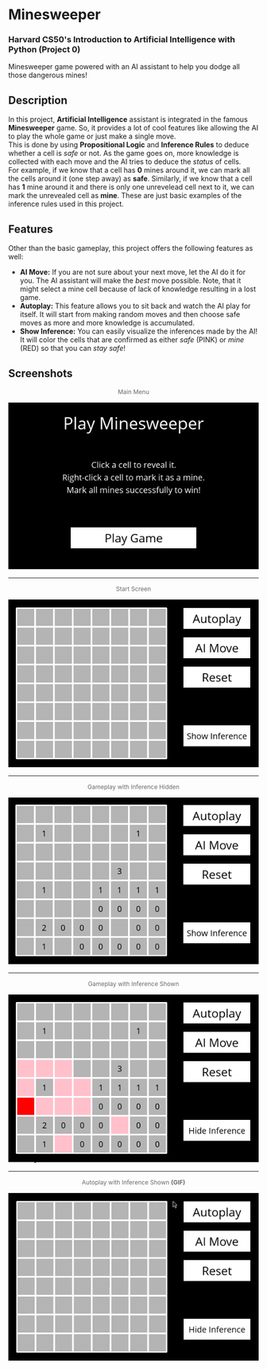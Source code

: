 # Minesweeper
### Harvard CS50's Introduction to Artificial Intelligence with Python (Project 0)

Minesweeper game powered with an AI assistant to help you dodge all those dangerous mines!

## Description
In this project, **Artificial Intelligence** assistant is integrated in the famous **Minesweeper** game. So, it provides a lot of cool features like allowing the AI to play the whole game or just make a single move.<br>
This is done by using **Propositional Logic** and **Inference Rules** to deduce whether a cell is *safe* or not. As the game goes on, more knowledge is collected with each move and the AI tries to deduce the *status* of cells.<br>
For example, if we know that a cell has **0** mines around it, we can mark all the cells around it (one step away) as **safe**. Similarly, if we know that a cell has **1** mine around it and there is only one unrevelead cell next to it, we can mark the unrevealed cell as **mine**. These are just basic examples of the inference rules used in this project.

## Features
Other than the basic gameplay, this project offers the following features as well:
- **AI Move:** If you are not sure about your next move, let the AI do it for you. The AI assistant will make the *best* move possible. Note, that it might select a mine cell because of lack of knowledge resulting in a lost game.
- **Autoplay:** This feature allows you to sit back and watch the AI play for itself. It will start from making random moves and then choose safe moves as more and more knowledge is accumulated.
- **Show Inference:** You can easily visualize the inferences made by the AI! It will color the cells that are confirmed as either *safe* (PINK) or *mine* (RED) so that you can *stay safe*!

## Screenshots
<p align="center" style="font-size:12px;color:dimgray">Main Menu</p>
<p align="center">
    <img src="assets/gui/main-menu.png" alt="Main Menu"/>
</p>
<hr>
<p align="center" style="font-size:12px;color:dimgray">Start Screen</p>
<p align="center">
    <img src="assets/gui/start-screen.png" alt="Start Screen"/>
</p>
<hr>
<p align="center" style="font-size:12px;color:dimgray">Gameplay with Inference Hidden</p>
<p align="center">
    <img src="assets/gui/gameplay.png" alt="Gameplay"/>
</p>
<hr>
<p align="center" style="font-size:12px;color:dimgray">Gameplay with Inference Shown</p>
<p align="center">
    <img src="assets/gui/gameplay-inference.png" alt="Gameplay with Inference"/>
</p>
<hr>
<p align="center" style="font-size:12px;color:dimgray;">Autoplay with Inference Shown <strong>(GIF)</strong></p>
<p align="center">
    <img src="assets/gui/autoplay.gif" alt="Autoplay"/>
</p>
